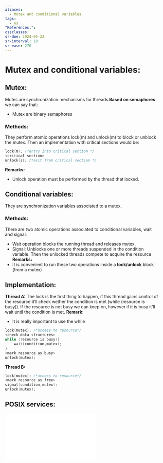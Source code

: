 ```yaml
---
aliases:
  - Mutex and conditional variables
tags:
  - os
"References:": 
cssclasses: 
sr-due: 2024-05-22
sr-interval: 10
sr-ease: 270
---
```

# Mutex and conditional variables:
## Mutex:
Mutes are synchronization mechanisms for threads.**Based on semaphores** we can say that: 
+ Mutex are binary semaphores

### Methods:
They perform atomic operations lock(m) and unlock(m) to block or unblock the mutex.
Then an implementation with critical sections would be:

```c
lock(m); /*entry into critical section */
<critical section>
unlock(s); /*exit from critical section */
```
**Remarks:**
+ Unlock operation must be performed by the thread that locked.
## Conditional variables:
They are synchronization variables associated to a mutex.
### Methods:
There are two atomic operations associated to conditional variables, wait and signal. 
+ Wait operation blocks the running thread and releases mutex.
+ Signal: Unblocks one or more threads suspended in the condition variable. Then the unlocked threads compete to acquire the resource 
**Remarks:**
+ It is convenient to run these two operations inside a **lock/unlock** block (from a mutex)
## Implementation:
**Thread A:**
The lock is the first thing to happen, if this thread gains control of the resource it’ll check wether the condition is met (while (resource is busy)). If the resource is not busy we can keep on, however if it is busy it’ll wait until the condition is met.
**Remark:**
+ It is really important to use the while
```c
lock(mutex); /*access to resource*/
<check data structures>
while (resource is busy){
	wait(condition,mutex);
}
<mark resource as busy>
unlock(mutex);

```

**Thread B:**

```c
lock(mutex); /*access to resource*/
<mark resource as free>
signal(condition,mutex);
unlock(mutex);

```

## POSIX services:
![POSIX-Mutex and Conditional var.](20240504%20-%20162928%20-POSIX%20-%20Mutex%20and%20Conditional%20var..md)

